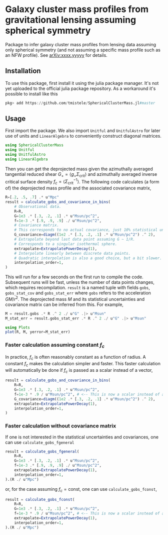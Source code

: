 # Galaxy cluster mass profiles from gravitational lensing assuming spherical symmetry

Package to infer galaxy cluster mass profiles from lensing data assuming only spherical symmetry (and not assuming a specific mass profile such as an NFW profile).
See [arXiv:xxxx.yyyyy](https://arxiv.org/abs/xxxx.yyyyy) for details.

## Installation

To use this package, first install it using the julia package manager.
It's not yet uploaded to the official julia package repository.
As a workaround it's possible to install like this

```julia
pkg> add https://github.com/tmistele/SphericalClusterMass.jl#master
```

## Usage

First import the package. We also import `Unitful` and `UnitfulAstro` for later use of units and `LinearAlgebra` to conveniently construct diagonal matrices.

```julia
using SphericalClusterMass
using Unitful
using UnitfulAstro
using LinearAlgebra
```

Then you can get the deprojected mass given the azimuthally averaged tangential reduced shear $G_+ = \langle g_+ \Sigma_{\mathrm{crit}} \rangle$ and azimuthally averaged inverse critical surface density $f_c = \langle \Sigma_{\mathrm{crit}}^{-1} \rangle$.
The following code calculates (a form of) the deprojected mass profile and the associated covariance matrix,

```julia
R=[.2, .5, .7] .* u"Mpc"
result = calculate_gobs_and_covariance_in_bins(
    # Observational data.
    R=R,
    G=1e3 .* [.3, .2, .1] .* u"Msun/pc^2",
    f=1e-3 .* [.9, .9, .9] ./ u"Msun/pc^2",
    # Covariance matrix.
    # This corresponds to no actual covariance, just 10% statistical uncertainties on G
    G_covariance=diagm((1e2 .* [.3, .2, .1] .* u"Msun/pc^2") .^ 2),
    # Extrapolate beyond last data point assuming G ~ 1/R.
    # Corresponds to a singular isothermal sphere.
    extrapolate=ExtrapolatePowerDecay(1),
    # Interpolate linearly between discrete data points.
    # Quadratic interpolation is also a good choice, but a bit slower.
    interpolation_order=1,
)
```

This will run for a few seconds on the first run to compile the code.
Subsequent runs will be fast, unless the number of data points changes, which requires recompilation.
`result` is a named tuple with fields `gobs`, `gobs_stat_cov` and `gobs_stat_err` where `gobs` refers to the acceleration $G M/r^2$.
The deprojected mass $M$ and its statistical uncertainties and covariance matrix can be inferred from this.
For example,

```julia
M = result.gobs .* R .^ 2 ./ u"G" .|> u"Msun"
M_stat_err = result.gobs_stat_err .* R .^ 2 ./ u"G" .|> u"Msun"

using Plots
plot(R, M, yerror=M_stat_err)
```

### Faster calculation assuming constant $f_c$

In practice, $f_c$ is often reasonably constant as a function of radius.
A constant $f_c$ makes the calculation simpler and faster.
This faster calculation will automatically be done if $f_c$ is passed as a scalar instead of a vector,

```julia
result = calculate_gobs_and_covariance_in_bins(
    R=R,
    G=1e3 .* [.3, .2, .1] .* u"Msun/pc^2",
    f=1e-3 * .9 / u"Msun/pc^2", # <-- This is now a scalar instead of a vector
    G_covariance=diagm((1e2 .* [.3, .2, .1] .* u"Msun/pc^2") .^ 2),
    extrapolate=ExtrapolatePowerDecay(1),
    interpolation_order=1,
)
```

### Faster calculation without covariance matrix

If one is not interested in the statistical uncertainties and covariances, one can use `calculate_gobs_fgeneral`

```julia
result = calculate_gobs_fgeneral(
    R=R,
    G=1e3 .* [.3, .2, .1] .* u"Msun/pc^2",
    f=1e-3 .* [.9, .9, .9] ./ u"Msun/pc^2",
    extrapolate=ExtrapolatePowerDecay(1),
    interpolation_order=1,
).(R ./ u"Mpc")
```

or, for the case assuming $f_c = \mathrm{const}$, one can use  `calculate_gobs_fconst`,


```julia
result = calculate_gobs_fconst(
    R=R,
    G=1e3 .* [.3, .2, .1] .* u"Msun/pc^2",
    f=1e-3 * .9 / u"Msun/pc^2", # <-- This is now a scalar instead of a vector
    extrapolate=ExtrapolatePowerDecay(1),
    interpolation_order=1,
).(R ./ u"Mpc")
```
